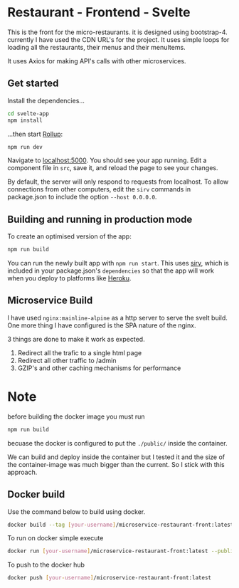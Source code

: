 # Restaurant - Frontend - Svelte

This is the front for the micro-restaurants. it is designed using bootstrap-4. currently I have used the CDN URL's for the project. It uses simple loops for loading all the restaurants, their menus and their menuItems. 

It uses Axios for making API's calls with other microservices. 

## Get started

Install the dependencies...

```bash
cd svelte-app
npm install
```

...then start [Rollup](https://rollupjs.org):

```bash
npm run dev
```

Navigate to [localhost:5000](http://localhost:5000). You should see your app running. Edit a component file in `src`, save it, and reload the page to see your changes.

By default, the server will only respond to requests from localhost. To allow connections from other computers, edit the `sirv` commands in package.json to include the option `--host 0.0.0.0`.


## Building and running in production mode

To create an optimised version of the app:

```bash
npm run build
```

You can run the newly built app with `npm run start`. This uses [sirv](https://github.com/lukeed/sirv), which is included in your package.json's `dependencies` so that the app will work when you deploy to platforms like [Heroku](https://heroku.com).

## Microservice Build 
I have used `nginx:mainline-alpine` as a http server to serve the svelt build. One more thing I have configured is the SPA nature of the nginx. 

3 things are done to make it work as expected. 
1. Redirect all the trafic to a single html page
2. Redirect all other traffic to /admin 
3. GZIP's and other caching mechanisms for performance


# Note

before building the docker image you must run 
````bash
npm run build
````
becuase the docker is configured to put the `./public/` inside the container. 

We can build and deploy inside the container but I tested it and the size of the container-image was much bigger than the current. So I stick with this approach. 

## Docker build 
Use the command below to build using docker. 
````bash
docker build --tag [your-username]/microservice-restaurant-front:latest .
````

To run on docker simple execute 
````bash
docker run [your-username]/microservice-restaurant-front:latest --publish 8080:8080
````

To push to the docker hub

````bash
docker push [your-username]/microservice-restaurant-front:latest 
````

